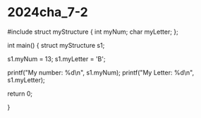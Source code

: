 # 2024cha_7-2
#include <iostream>
struct myStructure {
    int myNum;
    char myLetter;
};


int main() {
struct myStructure s1;

s1.myNum = 13;
s1.myLetter = 'B';

printf("My number: %d\n", s1.myNum);
printf("My Letter: %d\n", s1.myLetter);

return 0;

}
